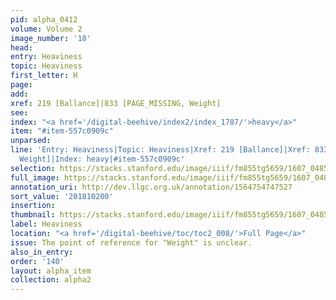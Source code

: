 ```yaml
---
pid: alpha_0412
volume: Volume 2
image_number: '18'
head:
entry: Heaviness
topic: Heaviness
first_letter: H
page:
add:
xref: 219 [Ballance]|833 [PAGE_MISSING, Weight]
see:
index: "<a href='/digital-beehive/index2/index_1787/'>heavy</a>"
item: "#item-557c0909c"
unparsed:
line: 'Entry: Heaviness|Topic: Heaviness|Xref: 219 [Ballance]|Xref: 833 [PAGE_MISSING,
  Weight]|Index: heavy|#item-557c0909c'
selection: https://stacks.stanford.edu/image/iiif/fm855tg5659/1607_0485/769,200,3028,455/full/0/default.jpg
full_image: https://stacks.stanford.edu/image/iiif/fm855tg5659/1607_0485/full/full/0/default.jpg
annotation_uri: http://dev.llgc.org.uk/annotation/1564754747527
sort_value: '201810200'
insertion:
thumbnail: https://stacks.stanford.edu/image/iiif/fm855tg5659/1607_0485/769,200,600,180/250,/0/default.jpg
label: Heaviness
location: "<a href='/digital-beehive/toc/toc2_008/'>Full Page</a>"
issue: The point of reference for "Weight" is unclear.
also_in_entry:
order: '140'
layout: alpha_item
collection: alpha2
---
```

